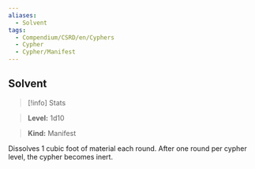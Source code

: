 ```yaml
---
aliases:
  - Solvent
tags:
  - Compendium/CSRD/en/Cyphers
  - Cypher
  - Cypher/Manifest
---
```

  
    
## Solvent    
>[!info] Stats    
> **Level:** 1d10    
> **Kind:** Manifest  
    
Dissolves 1 cubic foot of material each round. After one round per cypher level, the cypher becomes inert.